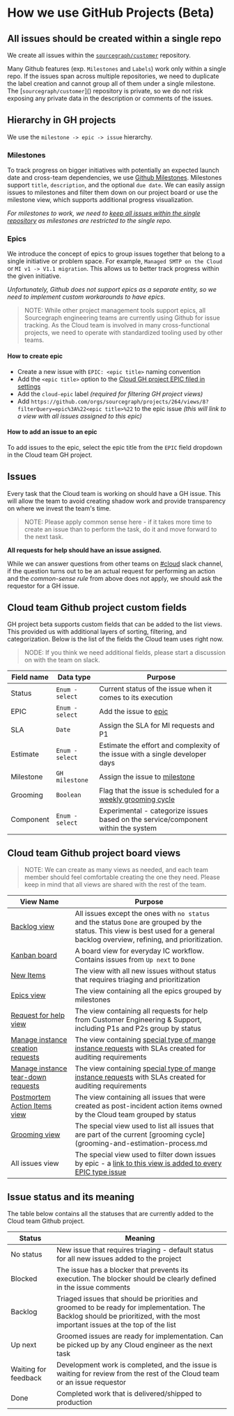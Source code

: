 # How we use GitHub Projects (Beta)

## All issues should be created within a single repo

We create all issues within the [`sourcegraph/customer`](https://github.com/sourcegraph/customer) repository.

Many Github features (exp. `Milestones` and `Labels`) work only within a single repo. If the issues span across multiple repositories, we need to duplicate the label creation and cannot group all of them under a single milestone. The [`sourcegraph/customer`][(](https://github.com/sourcegraph/customer)) repository is private, so we do not risk exposing any private data in the description or comments of the issues.

## Hierarchy in GH projects

We use the `milestone -> epic -> issue` hierarchy.

### Milestones

To track progress on bigger initiatives with potentially an expected launch date and cross-team dependencies, we use [Github Milestones](https://docs.github.com/en/issues/using-labels-and-milestones-to-track-work/about-milestones). Milestones support `title`, `description`, and the optional `due date`. We can easily assign issues to milestones and filter them down on our project board or use the milestone view, which supports additional progress visualization.

_For milestones to work, we need to [keep all issues within the single repository](#all-issues-should-be-created-within-a-single-repo) as milestones are restricted to the single repo._

### Epics

We introduce the concept of epics to group issues together that belong to a single initiative or problem space. For example, `Managed SMTP on the Cloud` or `MI v1 -> V1.1 migration`. This allows us to better track progress within the given initiative.

_Unfortunately, Github does not support epics as a separate entity, so we need to implement custom workarounds to have epics._

> NOTE: While other project management tools support epics, all Sourcegraph engineering teams are currently using Github for issue tracking. As the Cloud team is involved in many cross-functional projects, we need to operate with standardized tooling used by other teams.

#### How to create epic

- Create a new issue with `EPIC: <epic title>` naming convention
- Add the `<epic title>` option to the [Cloud GH project EPIC filed in settings](https://github.com/orgs/sourcegraph/projects/264/settings/fields/8318956)
- Add the `cloud-epic` label _(required for filtering GH project views)_
- Add `https://github.com/orgs/sourcegraph/projects/264/views/8?filterQuery=epic%3A%22<epic title>%22` to the epic issue _(this will link to a view with all issues assigned to this epic)_

#### How to add an issue to an epic

To add issues to the epic, select the epic title from the `EPIC` field dropdown in the Cloud team GH project.

## Issues

Every task that the Cloud team is working on should have a GH issue. This will allow the team to avoid creating shadow work and provide transparency on where we invest the team's time.

> NOTE: Please apply common sense here - if it takes more time to create an issue than to perform the task, do it and move forward to the next task.

**All requests for help should have an issue assigned.**

While we can answer questions from other teams on [#cloud](https://sourcegraph.slack.com/archives/C03JR7S7KRP) slack channel, if the question turns out to be an actual request for performing an action and the _common-sense rule_ from above does not apply, we should ask the requestor for a GH issue.

## Cloud team Github project custom fields

GH project beta supports custom fields that can be added to the list views. This provided us with additional layers of sorting, filtering, and categorization. Below is the list of the fields the Cloud team uses right now.

> NODE: If you think we need additional fields, please start a discussion on with the team on slack.

| Field name | Data type       | Purpose                                                                                            |
| ---------- | --------------- | -------------------------------------------------------------------------------------------------- |
| Status     | `Enum - select` | Current status of the issue when it comes to its execution                                         |
| EPIC       | `Enum - select` | Add the issue to [epic](#epics)                                                                    |
| SLA        | `Date`          | Assign the SLA for MI requests and P1                                                              |
| Estimate   | `Enum - select` | Estimate the effort and complexity of the issue with a single developer days                       |
| Milestone  | `GH milestone`  | Assign the issue to [milestone](#milestones)                                                       |
| Grooming   | `Boolean`       | Flag that the issue is scheduled for a [weekly grooming cycle](grooming-and-estimation-process.md) |
| Component  | `Enum - select` | Experimental - categorize issues based on the service/component within the system                  |

## Cloud team Github project board views

> NOTE: We can create as many views as needed, and each team member should feel comfortable creating the one they need. Please keep in mind that all views are shared with the rest of the team.

| View Name                                                                                      | Purpose                                                                                                                                                                           |
| ---------------------------------------------------------------------------------------------- | --------------------------------------------------------------------------------------------------------------------------------------------------------------------------------- |
| [Backlog view](https://github.com/orgs/sourcegraph/projects/264/views/1)                       | All issues except the ones with `no status` and the status `Done` are grouped by the status. This view is best used for a general backlog overview, refining, and prioritization. |
| [Kanban board](https://github.com/orgs/sourcegraph/projects/264/views/9)                       | A board view for everyday IC workflow. Contains issues from `Up next` to `Done`                                                                                                   |
| [New Items](https://github.com/orgs/sourcegraph/projects/264/views/11)                         | The view with all new issues without status that requires triaging and prioritization                                                                                             |
| [Epics view](https://github.com/orgs/sourcegraph/projects/264/views/10)                        | The view containing all the epics grouped by milestones                                                                                                                           |
| [Request for help view](https://github.com/orgs/sourcegraph/projects/264/views/12)             | The view containing all requests for help from Customer Engineering & Support, including P1s and P2s group by status                                                              |
| [Manage instance creation requests](https://github.com/orgs/sourcegraph/projects/264/views/4)  | The view containing [special type of mange instance requests](index.md#managed-instance-requests) with SLAs created for auditing requirements                                     |
| [Manage instance tear-down requests](https://github.com/orgs/sourcegraph/projects/264/views/6) | The view containing [special type of mange instance requests](index.md#managed-instance-requests) with SLAs created for auditing requirements                                     |
| [Postmortem Action Items view](https://github.com/orgs/sourcegraph/projects/264/views/13)      | The view containing all issues that were created as post-incident action items owned by the Cloud team grouped by status                                                          |
| [Grooming view](https://github.com/orgs/sourcegraph/projects/264/views/14)                     | The special view used to list all issues that are part of the current [grooming cycle](grooming-and-estimation-process.md                                                         |
| All issues view                                                                                | The special view used to filter down issues by epic - a [link to this view is added to every EPIC type issue](#how-to-add-issue-to-an-epic)                                       |

## Issue status and its meaning

The table below contains all the statuses that are currently added to the Cloud team Github project.

| Status               | Meaning                                                                                                                                                                       |
| -------------------- | ----------------------------------------------------------------------------------------------------------------------------------------------------------------------------- |
| No status            | New issue that requires triaging - default status for all new issues added to the project                                                                                     |
| Blocked              | The issue has a blocker that prevents its execution. The blocker should be clearly defined in the issue comments                                                              |
| Backlog              | Triaged issues that should be priorities and groomed to be ready for implementation. The Backlog should be prioritized, with the most important issues at the top of the list |
| Up next              | Groomed issues are ready for implementation. Can be picked up by any Cloud engineer as the next task                                                                          |
| Waiting for feedback | Development work is completed, and the issue is waiting for review from the rest of the Cloud team or an issue requestor                                                      |
| Done                 | Completed work that is delivered/shipped to production                                                                                                                        |

